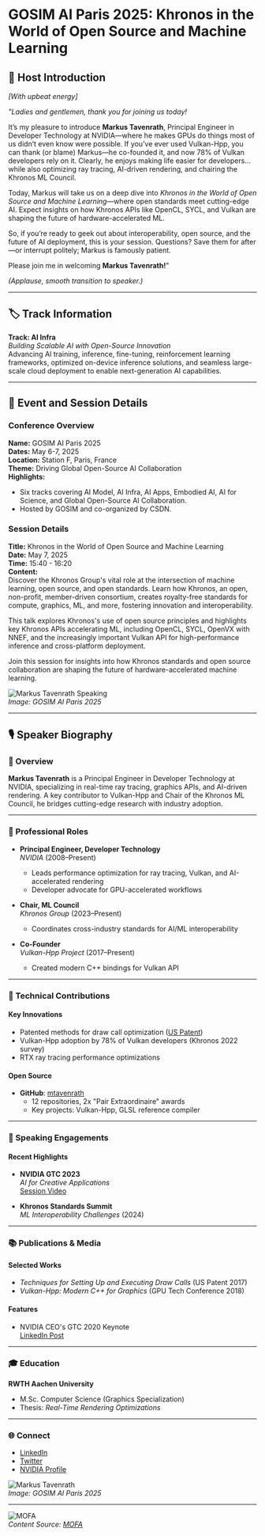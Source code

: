 
# GOSIM AI Paris 2025: Khronos in the World of Open Source and Machine Learning

## 🎤 Host Introduction  
*[With upbeat energy]*  

*"Ladies and gentlemen, thank you for joining us today!*  

It’s my pleasure to introduce **Markus Tavenrath**, Principal Engineer in Developer Technology at NVIDIA—where he makes GPUs do things most of us didn’t even know were possible. If you’ve ever used Vulkan-Hpp, you can thank (or blame) Markus—he co-founded it, and now 78% of Vulkan developers rely on it. Clearly, he enjoys making life easier for developers… while also optimizing ray tracing, AI-driven rendering, and chairing the Khronos ML Council.  

Today, Markus will take us on a deep dive into *Khronos in the World of Open Source and Machine Learning*—where open standards meet cutting-edge AI. Expect insights on how Khronos APIs like OpenCL, SYCL, and Vulkan are shaping the future of hardware-accelerated ML.  

So, if you’re ready to geek out about interoperability, open source, and the future of AI deployment, this is your session. Questions? Save them for after—or interrupt politely; Markus is famously patient.  

Please join me in welcoming **Markus Tavenrath!**"  

*(Applause, smooth transition to speaker.)*  

---

## 🏷️ Track Information  
**Track: AI Infra**  
*Building Scalable AI with Open-Source Innovation*  
Advancing AI training, inference, fine-tuning, reinforcement learning frameworks, optimized on-device inference solutions, and seamless large-scale cloud deployment to enable next-generation AI capabilities.  

---

## 📅 Event and Session Details  

### Conference Overview  
**Name:** GOSIM AI Paris 2025  
**Dates:** May 6-7, 2025  
**Location:** Station F, Paris, France  
**Theme:** Driving Global Open-Source AI Collaboration  
**Highlights:**  
- Six tracks covering AI Model, AI Infra, AI Apps, Embodied AI, AI for Science, and Global Open-Source AI Collaboration.  
- Hosted by GOSIM and co-organized by CSDN.  

### Session Details  
**Title:** Khronos in the World of Open Source and Machine Learning  
**Date:** May 7, 2025  
**Time:** 15:40 - 16:20  
**Content:**  
Discover the Khronos Group's vital role at the intersection of machine learning, open source, and open standards. Learn how Khronos, an open, non-profit, member-driven consortium, creates royalty-free standards for compute, graphics, ML, and more, fostering innovation and interoperability.  

This talk explores Khronos's use of open source principles and highlights key Khronos APIs accelerating ML, including OpenCL, SYCL, OpenVX with NNEF, and the increasingly important Vulkan API for high-performance inference and cross-platform deployment.  

Join this session for insights into how Khronos standards and open source collaboration are shaping the future of hardware-accelerated machine learning.  

![Markus Tavenrath Speaking](https://paris2025.gosim.org/speakers/markus-tavenrath/)  
*Image: GOSIM AI Paris 2025*  

---

## 🎙️ Speaker Biography  

### 🎯 Overview  
**Markus Tavenrath** is a Principal Engineer in Developer Technology at NVIDIA, specializing in real-time ray tracing, graphics APIs, and AI-driven rendering. A key contributor to Vulkan-Hpp and Chair of the Khronos ML Council, he bridges cutting-edge research with industry adoption.  

---  

### 🏢 Professional Roles  
- **Principal Engineer, Developer Technology**  
  *NVIDIA* (2008–Present)  
  - Leads performance optimization for ray tracing, Vulkan, and AI-accelerated rendering  
  - Developer advocate for GPU-accelerated workflows  

- **Chair, ML Council**  
  *Khronos Group* (2023–Present)  
  - Coordinates cross-industry standards for AI/ML interoperability  

- **Co-Founder**  
  *Vulkan-Hpp Project* (2017–Present)  
  - Created modern C++ bindings for Vulkan API  

---  

### 🔧 Technical Contributions  
#### Key Innovations  
- Patented methods for draw call optimization ([US Patent](https://patents.justia.com/inventor/markus-tavenrath))  
- Vulkan-Hpp adoption by 78% of Vulkan developers (Khronos 2022 survey)  
- RTX ray tracing performance optimizations  

#### Open Source  
- **GitHub**: [mtavenrath](https://github.com/mtavenrath)  
  - 12 repositories, 2x "Pair Extraordinaire" awards  
  - Key projects: Vulkan-Hpp, GLSL reference compiler  

---  

### 🎤 Speaking Engagements  
#### Recent Highlights  
- **NVIDIA GTC 2023**  
  *AI for Creative Applications*  
  [Session Video](https://register.nvidia.com/events/widget/nvidia/gtcspring2023/1675224385412001PJ1C/)  

- **Khronos Standards Summit**  
  *ML Interoperability Challenges* (2024)  

---  

### 📚 Publications & Media  
#### Selected Works  
- *Techniques for Setting Up and Executing Draw Calls* (US Patent 2017)  
- *Vulkan-Hpp: Modern C++ for Graphics* (GPU Tech Conference 2018)  

#### Features  
- NVIDIA CEO's GTC 2020 Keynote  
  [LinkedIn Post](https://www.linkedin.com/posts/markus-tavenrath-bab527a8_nvidia-ceo-cooks-up-worlds-largest-graphics-activity-6666651693897265152-S4bX)  

---  

### 🎓 Education  
**RWTH Aachen University**  
- M.Sc. Computer Science (Graphics Specialization)  
- Thesis: *Real-Time Rendering Optimizations*  

---  

### 🌐 Connect  
- [LinkedIn](https://de.linkedin.com/in/markus-tavenrath-bab527a8)  
- [Twitter](https://twitter.com/mtavenrath)  
- [NVIDIA Profile](https://paris2025.gosim.org/speakers/markus-tavenrath/)  

![Markus Tavenrath](https://paris2025.gosim.org/speakers/markus-tavenrath/)  
*Image: GOSIM AI Paris 2025*  

---

![MOFA](mofa.png)  
*Content Source: [MOFA](https://github.com/moxin-org/mofa)*  
